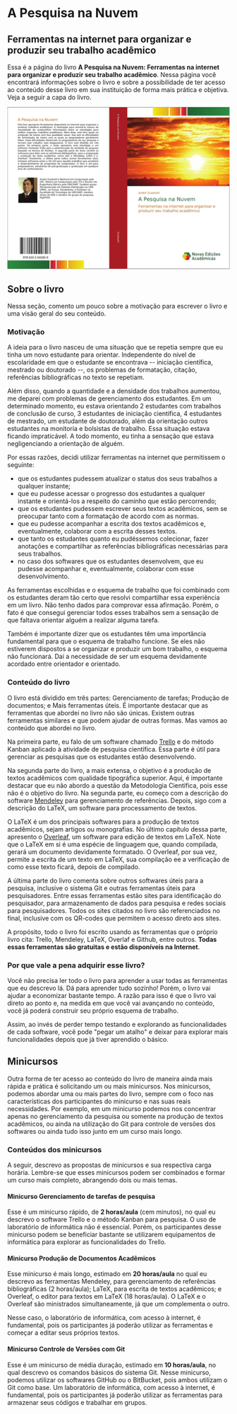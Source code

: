 # A Pesquisa na Nuvem
## Ferramentas na internet para organizar e produzir seu trabalho acadêmico

Essa é a página do livro **A Pesquisa na Nuvem: Ferramentas na internet para organizar e produzir seu trabalho acadêmico**. Nessa página você encontrará informações sobre o livro e sobre a possibilidade de ter acesso ao conteúdo desse livro em sua instituição de forma mais prática e objetiva. Veja a seguir a capa do livro.

![Capa do Livro][logo]

[logo]: https://github.com/gradvohl/PesquisaNaNuvem/raw/master/CapaLivro2.jpg "Capa do Livro"

## Sobre o livro
Nessa seção, comento um pouco sobre a motivação para escrever o livro e uma visão geral do seu conteúdo.

### Motivação
A ideia para o livro nasceu de uma situação que se repetia sempre que eu tinha um novo estudante para orientar. Independente do nível de escolaridade em que o estudante se encontrava -- iniciação científica, mestrado ou doutorado --, os problemas de formatação, citação, referências bibliográficas no texto se repetiam. 

Além disso, quando a quantidade e a densidade dos trabalhos aumentou, me deparei com problemas de gerenciamento dos estudantes. Em um determinado momento, eu estava orientando 2 estudantes com trabalhos de conclusão de curso, 3 estudantes de iniciação científica, 4 estudantes de mestrado, um estudante de doutorado, além da orientação outros estudantes na monitoria e bolsistas de trabalho. Essa situação estava ficando impraticável. A todo momento, eu tinha a sensação que estava negligenciando a orientação de alguém.

Por essas razões, decidi utilizar ferramentas na internet que permitissem o seguinte:
- que os estudantes pudessem atualizar o status dos seus trabalhos a qualquer instante;
- que eu pudesse acessar o progresso dos estudantes a qualquer instante e orientá-los a respeito do caminho que estão percorrendo;
- que os estudantes pudessem escrever seus textos acadêmicos, sem se preocupar tanto com a formatação de acordo com as normas.
- que eu pudesse acompanhar a escrita dos textos acadêmicos e, eventualmente, colaborar com a escrita desses textos.
- que tanto os estudantes quanto eu pudéssemos colecionar, fazer anotações e compartilhar as referências bibliográficas necessárias para seus trabalhos.
- no caso dos softwares que os estudantes desenvolvem, que eu pudesse acompanhar e, eventualmente, colaborar com esse desenvolvimento.

As ferramentas escolhidas e o esquema de trabalho que foi combinado com os estudantes deram tão certo que resolvi compartilhar essa experiência em um livro. Não tenho dados para comprovar essa afirmação. Porém, o fato é que consegui gerenciar todos esses trabalhos sem a sensação de que faltava orientar alguém a realizar alguma tarefa. 

Também é importante dizer que os estudantes têm uma importância fundamental para que o esquema de trabalho funcione. Se eles não estiverem dispostos a se organizar e produzir um bom trabalho, o esquema não funcionará. Daí a necessidade de ser um esquema devidamente acordado entre orientador e orientado.

### Conteúdo do livro
O livro está dividido em três partes: Gerenciamento de tarefas; Produção de documentos; e Mais ferramentas úteis. É importante destacar que as ferramentas que abordei no livro não são únicas. Existem outras ferramentas similares e que podem ajudar de outras formas. Mas vamos ao conteúdo que abordei no livro.

Na primeira parte, eu falo de um software chamado [Trello](http://trello.com) e do método Kanban aplicado à atividade de pesquisa científica. Essa parte é útil para gerenciar as pesquisas que os estudantes estão desenvolvendo.

Na segunda parte do livro, a mais extensa, o objetivo é a produção de textos acadêmicos com qualidade tipográfica superior. Aqui, é importante destacar que eu não abordo a questão da Metodologia Científica, pois esse não é o objetivo do livro. Na segunda parte, eu começo com a descrição do software [Mendeley](http://mendeley.com) para gerenciamento de referências. Depois, sigo com a descrição do LaTeX, um software para processamento de textos. 

O LaTeX é um dos principais softwares para a produção de textos acadêmicos, sejam artigos ou monografias. No último capítulo dessa parte, apresento o [Overleaf](https://www.overleaf.com), um software para edição de textos em LaTeX. Note que o LaTeX em si é uma espécie de linguagem que, quando compilada, gerará um documento devidamente formatado. O Overleaf, por sua vez, permite a escrita de um texto em LaTeX, sua compilação ee a verificação de como esse texto ficará, depois de compilado.

A última parte do livro comenta sobre outros softwares úteis para a pesquisa, inclusive o sistema Git e outras ferramentas úteis para pesquisadores. Entre essas ferramentas estão sites para identificação do pesquisador, para armazenamento de dados para pesquisa e redes sociais para pesquisadores. Todos os sites citados no livro são referenciados no final, inclusive com os QR-codes que permitem o acesso direto aos sites.

A propósito, todo o livro foi escrito usando as ferramentas que o próprio livro cita: Trello, Mendeley, LaTeX, Overlaf e Github, entre outros. **Todas essas ferramentas são gratuitas e estão disponíveis na Internet**.

### Por que vale a pena adquirir esse livro?
Você não precisa ler todo o livro para aprender a usar todas as ferramentas que eu descrevo lá. Dá para aprender tudo sozinho! Porém, o livro vai ajudar a economizar bastante tempo. A razão para isso é que o livro vai direto ao ponto e, na medida em que você vai avançando no conteúdo, você já poderá construir seu próprio esquema de trabalho. 

Assim, ao invés de perder tempo testando e explorando as funcionalidades de cada software, você pode "pegar um atalho" e deixar para explorar mais funcionalidades depois que já tiver aprendido o básico.

## Minicursos
Outra forma de ter acesso ao conteúdo do livro de maneira ainda mais rápida e prática é solicitando um ou mais minicursos. Nos minicursos, podemos abordar uma ou mais partes do livro, sempre com o foco nas características dos participantes do minicurso e nas suas reais necessidades. Por exemplo, em um minicurso podemos nos concentrar apenas no gerenciamento da pesquisa ou somente na produção de textos acadêmicos, ou ainda na utilização do Git para controle de versões dos softwares ou ainda tudo isso junto em um curso mais longo.

### Conteúdos dos minicursos
A seguir, descrevo as propostas de minicursos e sua respectiva carga horária. Lembre-se que esses minicursos podem ser combinados e formar um curso mais completo, abrangendo dois ou mais temas.

#### Minicurso Gerenciamento de tarefas de pesquisa
Esse é um minicurso rápido, de **2 horas/aula** (cem minutos), no qual eu descrevo o software Trello e o método Kanban para pesquisa. O uso de laboratório de informática não é essencial. Porém, os participantes desse minicurso podem se beneficiar bastante se utilizarem equipamentos de informática para explorar as funcionalidades do Trello.

#### Minicurso Produção de Documentos Acadêmicos
Esse minicurso é mais longo, estimado em **20 horas/aula** no qual eu descrevo as ferramentas Mendeley, para gerenciamento de referências bibliográficas (2 horas/aula); LaTeX, para escrita de textos acadêmicos; e Overleaf, o editor para textos em LaTeX (18 horas/aula). O LaTeX e o Overleaf são ministrados simultaneamente, já que um complementa o outro.

Nesse caso, o laboratório de informática, com acesso à internet, é fundamental, pois os participantes já poderão utilizar as ferramentas e começar a editar seus próprios textos.

#### Minicurso Controle de Versões com Git
Esse é um minicurso de média duração, estimado em **10 horas/aula**, no qual descrevo os comandos básicos do sistema Git. Nesse minicurso, podemos utilizar os softwares GitHub ou o BitBucket, pois ambos utilizam o Git como base. Um laboratório de informática, com acesso à internet, é fundamental, pois os participantes já poderão utilizar as ferramentas para armazenar seus códigos e trabalhar em grupos.
